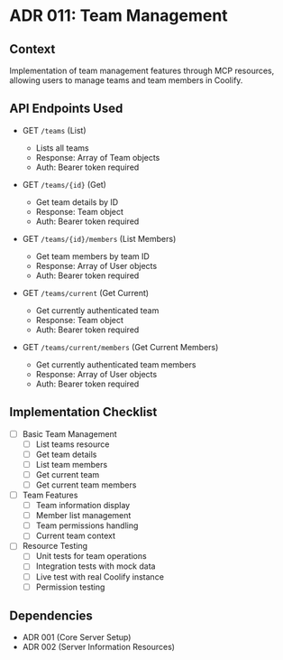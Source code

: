 # ADR 011: Team Management

## Context

Implementation of team management features through MCP resources, allowing users to manage teams and team members in Coolify.

## API Endpoints Used

- GET `/teams` (List)
  - Lists all teams
  - Response: Array of Team objects
  - Auth: Bearer token required

- GET `/teams/{id}` (Get)
  - Get team details by ID
  - Response: Team object
  - Auth: Bearer token required

- GET `/teams/{id}/members` (List Members)
  - Get team members by team ID
  - Response: Array of User objects
  - Auth: Bearer token required

- GET `/teams/current` (Get Current)
  - Get currently authenticated team
  - Response: Team object
  - Auth: Bearer token required

- GET `/teams/current/members` (Get Current Members)
  - Get currently authenticated team members
  - Response: Array of User objects
  - Auth: Bearer token required

## Implementation Checklist

- [ ] Basic Team Management
  - [ ] List teams resource
  - [ ] Get team details
  - [ ] List team members
  - [ ] Get current team
  - [ ] Get current team members

- [ ] Team Features
  - [ ] Team information display
  - [ ] Member list management
  - [ ] Team permissions handling
  - [ ] Current team context

- [ ] Resource Testing
  - [ ] Unit tests for team operations
  - [ ] Integration tests with mock data
  - [ ] Live test with real Coolify instance
  - [ ] Permission testing

## Dependencies

- ADR 001 (Core Server Setup)
- ADR 002 (Server Information Resources)